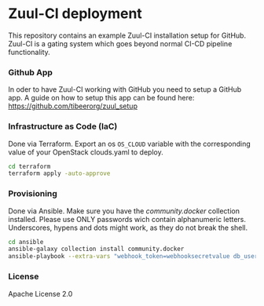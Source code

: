 # Zuul-CI deployment

This repository contains an example Zuul-CI installation setup for GitHub.
Zuul-CI is a gating system which goes beyond normal CI-CD pipeline functionality.


### Github App

In oder to have Zuul-CI working with GitHub you need to setup a GitHub app.
A guide on how to setup this app can be found here:
https://github.com/tibeerorg/zuul_setup


### Infrastructure as Code (IaC)

Done via Terraform.
Export an os `OS_CLOUD` variable with the corresponding value of your OpenStack clouds.yaml to deploy.
```bash
cd terraform
terraform apply -auto-approve
```

### Provisioning

Done via Ansible. Make sure you have the *community.docker* collection installed.
Please use ONLY passwords wich contain alphanumeric letters.
Underscores, hypens and dots might work, as they do not break the shell.
```bash
cd ansible
ansible-galaxy collection install community.docker
ansible-playbook --extra-vars "webhook_token=webhooksecretvalue db_user_pass=userpassword db_root_pass=rootpassword" main.yaml
```

### License

Apache License 2.0
